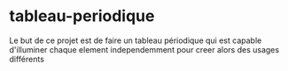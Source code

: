 # tableau-periodique
Le but de ce projet est de faire un tableau périodique qui est capable d'illuminer chaque element independemment pour creer alors des usages différents
